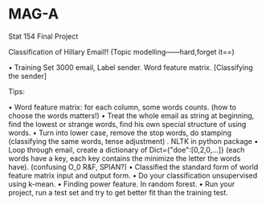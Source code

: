 # MAG-A
Stat 154 Final Project

Classification of Hillary Email!! (Topic modelling——hard,forget it==)

  • Training Set 3000 email, Label sender. Word feature matrix. [Classifying the sender]
  
Tips:

  • Word feature matrix: for each column, some words counts. (how to choose the words matters!)
  • Treat the whole email as string at beginning, find the lowest or strange words, find his own special structure of using words.
  • Turn into lower case, remove the stop words, do stamping (classifying the same words, tense adjustment) . NLTK in python package
  • Loop through email, create a dictionary of Dict={"doe":[0,2,0,…]} (each words have a key, each key contains the minimize the letter the words have). (confusing O_0 R&F, SPIAN?)
  • Classified the standard form of world feature matrix input and output form.
  • Do your classification unsupervised using k-mean.
  • Finding power feature. In random forest. 
  • Run your project, run a test set and try to get better fit than the training test. 

